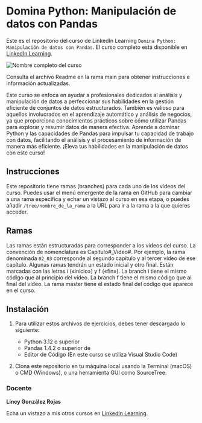# Domina Python: Manipulación de datos con Pandas

Este es el repositorio del curso de LinkedIn Learning `Domina Python: Manipulación de datos con Pandas`. El curso completo está disponible en [LinkedIn Learning][lil-course-url].

![Nombre completo del curso][lil-thumbnail-url] 

Consulta el archivo Readme en la rama main para obtener instrucciones e información actualizadas.

Este curso se enfoca en ayudar a profesionales dedicados al análisis y manipulación de datos a perfeccionar sus habilidades en la gestión eficiente de conjuntos de datos estructurados. También es valioso para aquellos involucrados en el aprendizaje automático y análisis de negocios, ya que proporciona conocimientos prácticos sobre cómo utilizar Pandas para explorar y resumir datos de manera efectiva. Aprende a dominar Python y las capacidades de Pandas para impulsar tu capacidad de trabajo con datos, facilitando el análisis y el procesamiento de información de manera más eficiente. ¡Eleva tus habilidades en la manipulación de datos con este curso!

## Instrucciones

Este repositorio tiene ramas (branches) para cada uno de los vídeos del curso. Puedes usar el menú emergente de la rama en GitHub para cambiar a una rama específica y echar un vistazo al curso en esa etapa, o puedes añadir `/tree/nombre_de_la_rama` a la URL para ir a la rama a la que quieres acceder.

## Ramas

Las ramas están estructuradas para corresponder a los vídeos del curso. La convención de nomenclatura es Capítulo#_Vídeo#. Por ejemplo, la rama denominada `02_03` corresponde al segundo capítulo y al tercer vídeo de ese capítulo. Algunas ramas tendrán un estado inicial y otro final. Están marcadas con las letras i («inicio») y f («fin»). La branch i tiene el mismo código que al principio del vídeo. La branch f tiene el mismo código que al final del vídeo. La rama master tiene el estado final del código que aparece en el curso.

## Instalación

1. Para utilizar estos archivos de ejercicios, debes tener descargado lo siguiente:
   - Python 3.12 o superior
   - Pandas 1.4.2 o superior de
   - Editor de Código (En este curso se utiliza Visual Studio Code)

2. Clona este repositorio en tu máquina local usando la Terminal (macOS) o CMD (Windows), o una herramienta GUI como SourceTree.

### Docente

**Lincy González Rojas**

Echa un vistazo a mis otros cursos en [LinkedIn Learning](https://www.linkedin.com/learning/instructors/lincy-gonzalez-rojas).

[0]: # (Replace these placeholder URLs with actual course URLs)
[lil-course-url]: https://www.linkedin.com
[lil-thumbnail-url]: https:

[1]: # (End of ES-Instruction ###############################################################################################)
